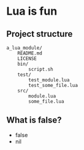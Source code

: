 # Lua is fun

## Project structure

```
a_lua_module/
    README.md
    LICENSE
    bin/
        script.sh
    test/
        test_module.lua
        test_some_file.lua
    src/
        module.lua
        some_file.lua
```

## What is false?

* false
* nil


